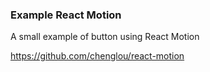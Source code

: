 ### Example React Motion

A small example of button using React Motion

https://github.com/chenglou/react-motion
